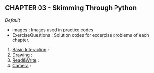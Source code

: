 <h2> CHAPTER 03 - Skimming Through Python </h2>


*Default*
<ul>
  <li>images : Images used in practice codes</li>
  <li>ExerciseQuestions : Solution codes for excercise problems of each chapter.
</ul>

<ol>
  <li><a href="https://github.com/AhnJunYeong0319/PoseEstimation/tree/main/CHAPTER4/Basic%20Interact">Basic Interaction</a> : </li>
  
  <li><a href="https://github.com/AhnJunYeong0319/PoseEstimation/tree/main/CHAPTER4/Drawing">Drawing</a> : </li>
  <li><a href="https://github.com/AhnJunYeong0319/PoseEstimation/tree/main/CHAPTER4/Read%26Write">Read&Write</a> : </li>
  <li><a href="https://github.com/AhnJunYeong0319/PoseEstimation/tree/main/CHAPTER4/Camera">Camera</a> : </li>
</ol>
